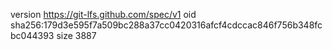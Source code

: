 version https://git-lfs.github.com/spec/v1
oid sha256:179d3e595f7a509bc288a37cc0420316afcf4cdccac846f756b348fcbc044393
size 3887
